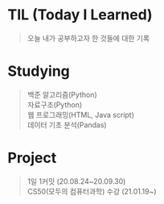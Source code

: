 # TIL (Today I Learned)
> 오늘 내가 공부하고자 한 것들에 대한 기록

# Studying
> 백준 알고리즘(Python) <br>
> 자료구조(Python) <br>
> 웹 프로그래밍(HTML, Java script) <br>
> 데이터 기초 분석(Pandas)

# Project
> 1일 1커밋 (20.08.24~20.09.30)<br>
> CS50(모두의 컴퓨터과학) 수강 (21.01.19~)
